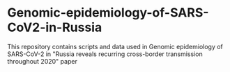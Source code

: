 # Genomic-epidemiology-of-SARS-CoV2-in-Russia
This repository contains scripts and data used in Genomic epidemiology of SARS-CoV-2 in "Russia reveals recurring cross-border transmission throughout 2020" paper

